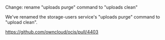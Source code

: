 Change: rename "uploads purge" command to "uploads clean"

We've renamed the storage-users service's "uploads purge" command
to "upload clean".

https://github.com/owncloud/ocis/pull/4403

